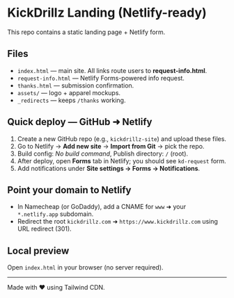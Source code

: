 # KickDrillz Landing (Netlify-ready)

This repo contains a static landing page + Netlify form.

## Files
- `index.html` — main site. All links route users to **request-info.html**.
- `request-info.html` — Netlify Forms-powered info request.
- `thanks.html` — submission confirmation.
- `assets/` — logo + apparel mockups.
- `_redirects` — keeps `/thanks` working.

## Quick deploy — GitHub ➜ Netlify
1. Create a new GitHub repo (e.g., `kickdrillz-site`) and upload these files.
2. Go to Netlify → **Add new site** → **Import from Git** → pick the repo.
3. Build config: *No build command*, Publish directory: `/` (root).
4. After deploy, open **Forms** tab in Netlify; you should see `kd-request` form.
5. Add notifications under **Site settings → Forms → Notifications**.

## Point your domain to Netlify
- In Namecheap (or GoDaddy), add a CNAME for `www` ➜ your `*.netlify.app` subdomain.
- Redirect the root `kickdrillz.com` ➜ `https://www.kickdrillz.com` using URL redirect (301).

## Local preview
Open `index.html` in your browser (no server required).

---

Made with ❤️ using Tailwind CDN.

